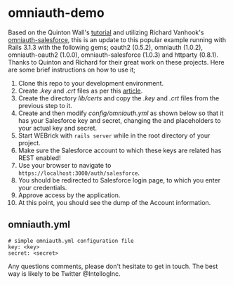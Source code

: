 # omniauth-demo

Based on the Quinton Wall's [tutorial](http://devcenter.heroku.com/articles/omniauth-and-force-com) and utilizing Richard Vanhook's [omniauth-salesforce](https://github.com/richardvanhook/omniauth-salesforce), this is an update to this popular example running with Rails 3.1.3 with the following gems; oauth2 (0.5.2), omniauth (1.0.2), omniauth-oauth2 (1.0.0), omniauth-salesforce (1.0.3) and httparty (0.8.1).  Thanks to Quinton and Richard for their great work on these projects.  Here are some brief instructions on how to use it;

1. Clone this repo to your development environment.
1. Create _.key_ and _.crt_ files as per this [article](http://www.akadia.com/services/ssh_test_certificate.html).
1. Create the directory _lib/certs_ and copy the _.key_ and _.crt_ files from the previous step to it.
1. Create and then modify _config/omniauth.yml_ as shown below so that it has your Salesforce key and secret, changing the <key> and <secret> placeholders to your actual key and secret.
1. Start WEBrick with `rails server` while in the root directory of your project.
1. Make sure the Salesforce account to which these keys are related has REST enabled!
1. Use your browser to navigate to `https://localhost:3000/auth/salesforce`.
1. You should be redirected to Salesforce login page, to which you enter your credentials.
1. Approve access by the application.
1. At this point, you should see the dump of the Account information.

## omniauth.yml

````
# simple omniauth.yml configuration file
key: <key>
secret: <secret>
````

Any questions comments, please don't hesitate to get in touch.  The best way is likely to be Twitter @IntellogInc.

